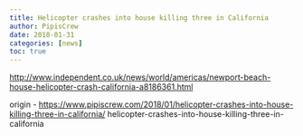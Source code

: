 ```yaml
---
title: Helicopter crashes into house killing three in California
author: PipisCrew
date: 2018-01-31
categories: [news]
toc: true
---
```


http://www.independent.co.uk/news/world/americas/newport-beach-house-helicopter-crash-california-a8186361.html

origin - https://www.pipiscrew.com/2018/01/helicopter-crashes-into-house-killing-three-in-california/ helicopter-crashes-into-house-killing-three-in-california
